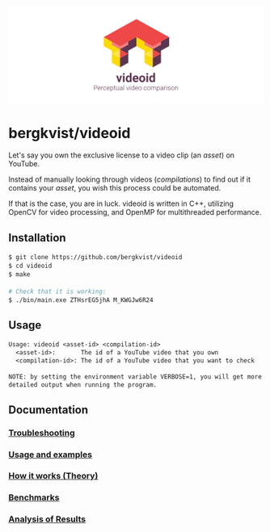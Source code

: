 ![](docs/logo.png)

# bergkvist/videoid
Let's say you own the exclusive license to a video clip (an *asset*) on YouTube.

Instead of manually looking through videos (*compilations*) to find out if it contains your *asset*, you wish this process could be automated.

If that is the case, you are in luck. videoid is written in C++, utilizing OpenCV for video processing, and OpenMP for multithreaded performance.



## Installation
```sh
$ git clone https://github.com/bergkvist/videoid
$ cd videoid
$ make

# Check that it is working:
$ ./bin/main.exe ZTHsrEG5jhA M_KWGJw6R24
```

## Usage
```
Usage: videoid <asset-id> <compilation-id>
  <asset-id>:       The id of a YouTube video that you own
  <compilation-id>: The id of a YouTube video that you want to check
 
NOTE: by setting the environment variable VERBOSE=1, you will get more detailed output when running the program.
```

## Documentation
### [Troubleshooting](docs/0_TROUBLESHOOTING.md)
### [Usage and examples](docs/1_EXAMPLES.md)
### [How it works (Theory)](docs/2_THEORY.md)
### [Benchmarks](docs/3_BENCHMARKS.md)
### [Analysis of Results](docs/4_RESULTS.md)
